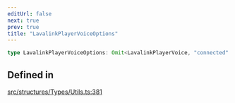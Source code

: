 ```yaml
---
editUrl: false
next: true
prev: true
title: "LavalinkPlayerVoiceOptions"
---
```


```ts
type LavalinkPlayerVoiceOptions: Omit<LavalinkPlayerVoice, "connected" | "ping">;
```

## Defined in

[src/structures/Types/Utils.ts:381](https://github.com/appujet/lavalink-client/blob/4880e032861893b27e80b7c2d6c36639afbb3479/src/structures/Types/Utils.ts#L381)
